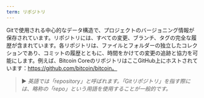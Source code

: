 ```yaml
---
term: リポジトリ
---
```


Gitで使用される中心的なデータ構造で、プロジェクトのバージョニング情報が保存されています。リポジトリには、すべての変更、ブランチ、タグの完全な履歴が含まれています。各リポジトリは、ファイルとフォルダーの独立したコレクションであり、コミットの履歴とともに、時間をかけての変更の追跡と協力を可能にします。例えば、Bitcoin CoreのリポジトリはここGitHub上にホストされています：https://github.com/bitcoin/bitcoin。

> ► *英語では「repository」と呼ばれます。「Gitリポジトリ」を指す際には、略称の「repo」という用語を使用することが一般的です。*